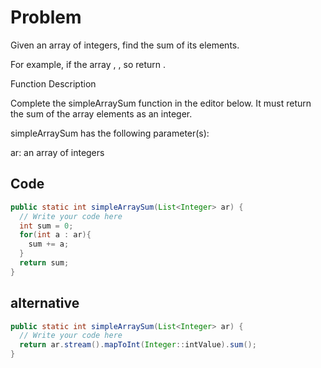 # Problem 
Given an array of integers, find the sum of its elements.

For example, if the array , , so return .

Function Description

Complete the simpleArraySum function in the editor below. It must return the sum of the array elements as an integer.

simpleArraySum has the following parameter(s):

ar: an array of integers

## Code 
```java
public static int simpleArraySum(List<Integer> ar) {
  // Write your code here
  int sum = 0;
  for(int a : ar){
    sum += a;
  }
  return sum;
}
```
## alternative
```java
public static int simpleArraySum(List<Integer> ar) {
  // Write your code here
  return ar.stream().mapToInt(Integer::intValue).sum();
}
```
